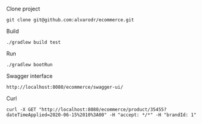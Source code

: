 Clone project
```
git clone git@github.com:alvarodr/ecommerce.git
```
Build
```
./gradlew build test
```
Run
```
./gradlew bootRun
```
Swagger interface
```
http://localhost:8080/ecommerce/swagger-ui/
```
Curl
```
curl -X GET "http://localhost:8080/ecommerce/product/35455?dateTimeApplied=2020-06-15%2010%3A00" -H "accept: */*" -H "brandId: 1"
```